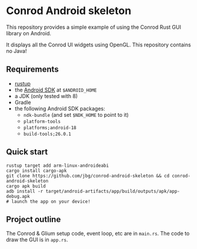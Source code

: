 # Conrod Android skeleton

This repository provides a simple example of using the Conrod Rust GUI library on Android.

It displays all the Conrod UI widgets using OpenGL. This repository contains no Java!

## Requirements

 * [rustup](https://rustup.rs/)
 * the [Android SDK](https://developer.android.com/studio/index.html#command-tools) at `$ANDROID_HOME`
 * a JDK (only tested with 8)
 * Gradle
 * the following Android SDK packages:
   * `ndk-bundle` (and set `$NDK_HOME` to point to it)
   * `platform-tools`
   * `platforms;android-18`
   * `build-tools;26.0.1`

## Quick start

    rustup target add arm-linux-androideabi
    cargo install cargo-apk
    git clone https://github.com/jbg/conrod-android-skeleton && cd conrod-android-skeleton
    cargo apk build
    adb install -r target/android-artifacts/app/build/outputs/apk/app-debug.apk
    # launch the app on your device!

## Project outline

The Conrod & Glium setup code, event loop, etc are in `main.rs`. The code to draw the GUI is in `app.rs`.
